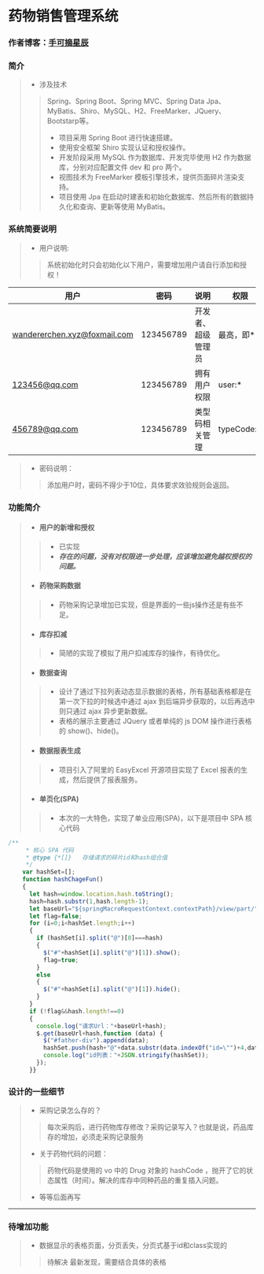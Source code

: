 # 药物销售管理系统
### 作者博客：[手可摘星辰](www.wandererchen.xyz)
### 简介
>- 涉及技术
>>Spring、Spring Boot、Spring MVC、Spring Data Jpa、MyBatis、Shiro、MySQL、H2、FreeMarker、JQuery、Bootstarp等。
>>- 项目采用 Spring Boot 进行快速搭建。
>>- 使用安全框架 Shiro 实现认证和授权操作。
>>- 开发阶段采用 MySQL 作为数据库、开发完毕使用 H2 作为数据库，分别对应配置文件 dev 和 pro 两个。
>>- 视图技术为 FreeMarker 模板引擎技术，提供页面碎片渲染支持。
>>- 项目使用 Jpa 在启动时建表和初始化数据库、然后所有的数据持久化和查询、更新等使用 MyBatis。


### 系统简要说明
>- 用户说明:
>>系统初始化时只会初始化以下用户，需要增加用户请自行添加和授权！

|用户|密码|说明|权限|
|-------|-------|-------|-------|
|wandererchen.xyz@foxmail.com|123456789|开发者、超级管理员|最高，即*|
|123456@qq.com|123456789|拥有用户权限|user:*|
|456789@qq.com|123456789|类型码相关管理|typeCode:*|
>- 密码说明：
>>添加用户时，密码不得少于10位，具体要求效验规则会返回。
### 功能简介
>- #### 用户的新增和授权
>>- 已实现
>>- ***存在的问题，没有对权限进一步处理，应该增加避免越权授权的问题。***
>- #### 药物采购数据
>>- 药物采购记录增加已实现，但是界面的一些js操作还是有些不足。
>- #### 库存扣减
>>- 简陋的实现了模拟了用户扣减库存的操作，有待优化。
>- #### 数据查询
>>- 设计了通过下拉列表动态显示数据的表格，所有基础表格都是在第一次下拉的时候选中通过 ajax 到后端异步获取的，以后再选中则只通过 ajax 异步更新数据。
>>- 表格的展示主要通过 JQuery 或者单纯的 js DOM 操作进行表格的 show()、hide()。
>- #### 数据报表生成
>>- 项目引入了阿里的 EasyExcel 开源项目实现了 Excel 报表的生成，然后提供了报表服务。
>- #### 单页化(SPA)
>>- 本次的一大特色，实现了单业应用(SPA)，以下是项目中 SPA 核心代码
```js
/**
     * 核心 SPA 代码
     * @type {*[]}   存储请求的碎片id和hash组合值
     */
    var hashSet=[];
    function hashChageFun()
    {
      let hash=window.location.hash.toString();
      hash=hash.substr(1,hash.length-1);
      let baseUrl="${springMacroRequestContext.contextPath}/view/part/";
      let flag=false;
      for (i=0;i<hashSet.length;i++)
      {
        if (hashSet[i].split("@")[0]===hash)
        {
          $("#"+hashSet[i].split("@")[1]).show();
          flag=true;
        }
        else
        {
          $("#"+hashSet[i].split("@")[1]).hide();
        }
      }
      if (!flag&&hash.length!==0)
      {
        console.log("请求Url："+baseUrl+hash);
        $.get(baseUrl+hash,function (data) {
          $("#father-div").append(data);
          hashSet.push(hash+"@"+data.substr(data.indexOf("id=\"")+4,data.indexOf(" class")-10).trim());
          console.log("id列表："+JSON.stringify(hashSet));
        });
      }}
```
### 设计的一些细节
>- 采购记录怎么存的？ 
>>每次采购后，进行药物库存修改？采购记录写入？也就是说，药品库存的增加，必须走采购记录服务
>- 关于药物代码的问题：
>>药物代码是使用的 vo 中的 Drug 对象的 hashCode ，抛开了它的状态属性（时间）。解决的库存中同种药品的重复插入问题。
>- 等等后面再写
***
### 待增加功能

>- 数据显示的表格页面，分页丢失，分页式基于id和class实现的
>>待解决
>>最新发现，需要结合具体的表格

